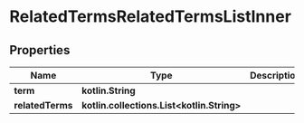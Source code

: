
# RelatedTermsRelatedTermsListInner

## Properties
Name | Type | Description | Notes
------------ | ------------- | ------------- | -------------
**term** | **kotlin.String** |  |  [optional]
**relatedTerms** | **kotlin.collections.List&lt;kotlin.String&gt;** |  |  [optional]



